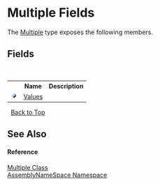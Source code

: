 # Multiple Fields
 

The <a href="d84bdb71-41ac-7b5e-5179-e53d0be28fbc">Multiple</a> type exposes the following members.


## Fields
&nbsp;<table><tr><th></th><th>Name</th><th>Description</th></tr><tr><td>![Public field](media/pubfield.gif "Public field")</td><td><a href="836c43f8-7384-b993-ea4c-792e49466405">Values</a></td><td /></tr></table>&nbsp;
<a href="#multiple-fields">Back to Top</a>

## See Also


#### Reference
<a href="d84bdb71-41ac-7b5e-5179-e53d0be28fbc">Multiple Class</a><br /><a href="6bcc80ef-5cfd-db5f-1eb2-7297d1c16397">AssemblyNameSpace Namespace</a><br />